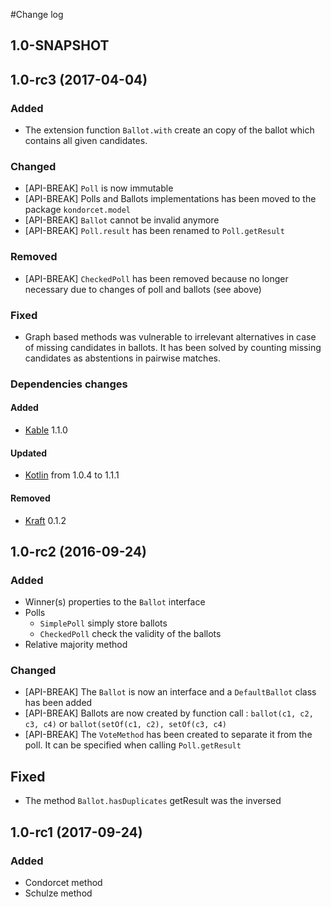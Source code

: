 #Change log
## 1.0-SNAPSHOT

## 1.0-rc3 (2017-04-04)
### Added
* The extension function `Ballot.with` create an copy of the ballot which contains all given candidates.

### Changed
* [API-BREAK] `Poll` is now immutable
* [API-BREAK] Polls and Ballots implementations has been moved to the package `kondorcet.model`
* [API-BREAK] `Ballot` cannot be invalid anymore
* [API-BREAK] `Poll.result` has been renamed to `Poll.getResult`

### Removed
* [API-BREAK] `CheckedPoll` has been removed because no longer necessary due to changes of poll and ballots (see above)

### Fixed
* Graph based methods was vulnerable to irrelevant alternatives in case of missing candidates in ballots.
  It has been solved by counting missing candidates as abstentions in pairwise matches.

### Dependencies changes
#### Added
* [Kable](https://github.com/slimaku/kable) 1.1.0

#### Updated
* [Kotlin](https://kotlinlang.org/) from 1.0.4 to 1.1.1

#### Removed
* [Kraft](https://github.com/slimaku/kraft) 0.1.2

## 1.0-rc2 (2016-09-24)
### Added
* Winner(s) properties to the `Ballot` interface
* Polls
    * `SimplePoll` simply store ballots
    * `CheckedPoll` check the validity of the ballots
* Relative majority method

### Changed
* [API-BREAK] The `Ballot` is now an interface and a `DefaultBallot` class has been added
* [API-BREAK] Ballots are now created by function call : `ballot(c1, c2, c3, c4)` or `ballot(setOf(c1, c2), setOf(c3, c4)`
* [API-BREAK] The `VoteMethod` has been created to separate it from the poll. It can be specified when calling `Poll.getResult`

## Fixed
* The method `Ballot.hasDuplicates` getResult was the inversed

## 1.0-rc1 (2017-09-24)
### Added
* Condorcet method
* Schulze method
